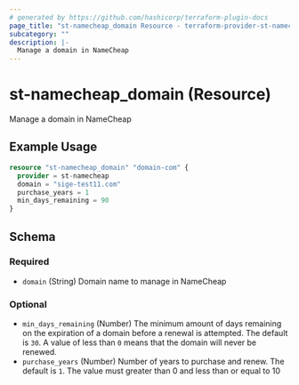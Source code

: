```yaml
---
# generated by https://github.com/hashicorp/terraform-plugin-docs
page_title: "st-namecheap_domain Resource - terraform-provider-st-namecheap"
subcategory: ""
description: |-
  Manage a domain in NameCheap
---
```


# st-namecheap_domain (Resource)

Manage a domain in NameCheap

## Example Usage

```terraform
resource "st-namecheap_domain" "domain-com" {
  provider = st-namecheap
  domain = "sige-test11.com"
  purchase_years = 1
  min_days_remaining = 90
}
```

<!-- schema generated by tfplugindocs -->
## Schema

### Required

- `domain` (String) Domain name to manage in NameCheap

### Optional

- `min_days_remaining` (Number) The minimum amount of days remaining on the expiration of a domain before a renewal is attempted. The default is `30`. A value of less than `0` means that the domain will never be renewed.
- `purchase_years` (Number) Number of years to purchase and renew. The default is `1`. The value must greater than 0 and less than or equal to 10
